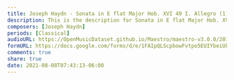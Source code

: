 ```yaml
---
title: Joseph Haydn - Sonata in E flat Major Hob. XVI 49 I. Allegro (1)
description: This is the description for Sonata in E flat Major Hob. XVI 49 I. Allegro by Joseph Haydn
composers: [Joseph Haydn]
periods: [Classical]
audioURL: https://OpenMusicDataset.github.io/Maestro/maestro-v3.0.0/2015/MIDI-Unprocessed_R1_D1-1-8_mid--AUDIO-from_mp3_04_R1_2015_wav--2.midi
formURL: https://docs.google.com/forms/d/e/1FAIpQLScpbowFvtpo5EUIYbeiUk5nZ0sAv52qJ1_ntfiQci4CMuoyqQ/viewform
comments: true
share: true
date: 2021-08-08T07:43:13-06:00
---
```

